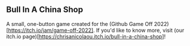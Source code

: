 ## Bull In A China Shop

A small, one-button game created for the (Github Game Off 2022)[https://itch.io/jam/game-off-2022]. If you'd like to know more, visit (our itch.io page)[https://chrisanicolaou.itch.io/bull-in-a-china-shop]!
